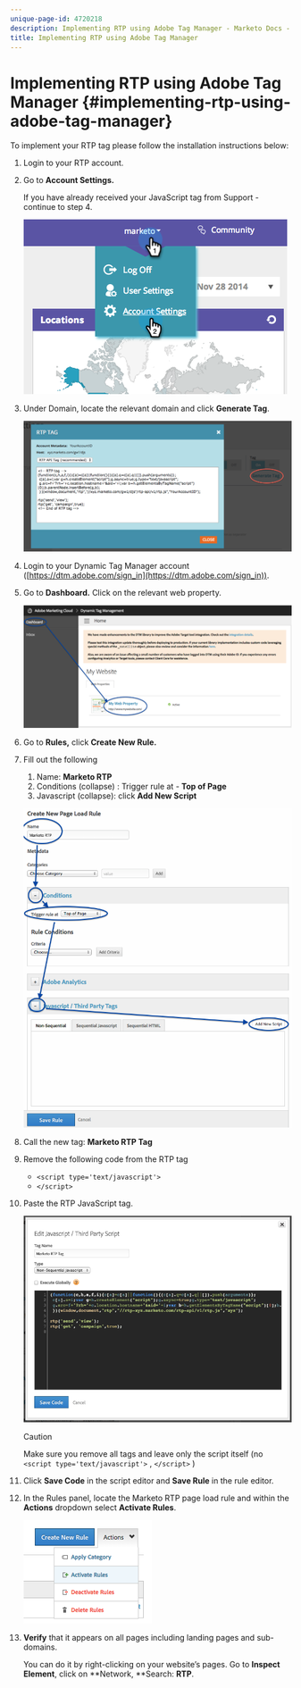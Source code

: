 ```yaml
---
unique-page-id: 4720218
description: Implementing RTP using Adobe Tag Manager - Marketo Docs - Product Documentation
title: Implementing RTP using Adobe Tag Manager
---
```


# Implementing RTP using Adobe Tag Manager {#implementing-rtp-using-adobe-tag-manager}

To implement your RTP tag please follow the installation instructions below:

1. Login to your RTP account.
1. Go to **Account Settings.**

   If you have already received your JavaScript tag from Support - continue to step 4.

   ![](assets/image2014-11-30-15-3a19-3a21-4.png)

1. Under Domain, locate the relevant domain and click **Generate Tag**.  

   ![](assets/image2014-11-30-15-3a20-3a17-4.png)

1. Login to your Dynamic Tag Manager account ([https://dtm.adobe.com/sign_in](https://dtm.adobe.com/sign_in)).
1. Go to **Dashboard.** Click on the relevant web property.

   ![](assets/image2014-12-3-17-3a58-3a17.png)  

1. Go to **Rules,** click **Create New Rule.**

1. Fill out the following

    1. Name: **Marketo RTP**
    1. Conditions (collapse) : Trigger rule at  - **Top of Page**
    1. Javascript (collapse): click **Add New Script**

   ![](assets/image2014-12-3-17-3a59-3a40.png)

1. Call the new tag: **Marketo RTP Tag** 
1. Remove the following code from the RTP tag

   * `<script type='text/javascript'>`
   * `</script>`

1. Paste the RTP JavaScript tag.

   ![](assets/image2014-12-3-18-3a3-3a45.png)

   >[!CAUTION]
   >
   >Make sure you remove all tags and leave only the script itself (no `<script type='text/javascript'>` , `</script>` )

1. Click **Save Code** in the script editor and **Save Rule** in the rule editor.

1. In the Rules panel, locate the Marketo RTP page load rule and within the **Actions** dropdown select **Activate Rules**.

   ![](assets/image2014-12-3-18-3a4-3a14.png)

1.  **Verify** that it appears on all pages including landing pages and sub-domains.

    You can do it by right-clicking on your website’s pages. Go to **Inspect Element**, click on **Network, **Search: **RTP**.

